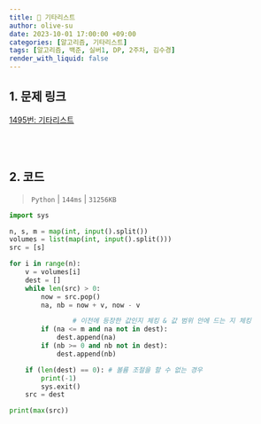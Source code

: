 ```yaml
---
title: 🐣 기타리스트
author: olive-su
date: 2023-10-01 17:00:00 +09:00
categories: [알고리즘, 기타리스트]
tags: [알고리즘, 백준, 실버1, DP, 2주차, 김수경]
render_with_liquid: false
---
```


## 1. 문제 링크

[1495번: 기타리스트](https://www.acmicpc.net/problem/1495)

<br>
<br>

## 2. 코드

> `Python` | `144ms` | `31256KB`

```python
import sys

n, s, m = map(int, input().split())
volumes = list(map(int, input().split()))
src = [s]

for i in range(n):
    v = volumes[i]
    dest = []
    while len(src) > 0:
        now = src.pop()
        na, nb = now + v, now - v

				# 이전에 등장한 값인지 체킹 & 값 범위 안에 드는 지 체킹
        if (na <= m and na not in dest):
            dest.append(na)
        if (nb >= 0 and nb not in dest):
            dest.append(nb)

    if (len(dest) == 0): # 볼륨 조절을 할 수 없는 경우
        print(-1)
        sys.exit()
    src = dest

print(max(src))
```

<br>
<br>
